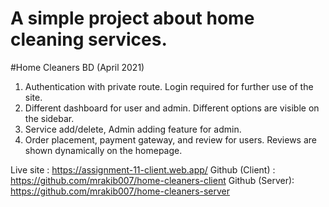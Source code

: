 # A simple project about home cleaning services.

#Home Cleaners BD (April 2021)

1. Authentication with private route. Login required for further use of the site.
2. Different dashboard for user and admin. Different options are visible on the sidebar.
3. Service add/delete, Admin adding feature for admin.
4. Order placement, payment gateway, and review for users. Reviews are shown dynamically on the homepage.
 
 
  Live site : https://assignment-11-client.web.app/
  Github (Client) : https://github.com/mrakib007/home-cleaners-client
  Github  (Server): https://github.com/mrakib007/home-cleaners-server
